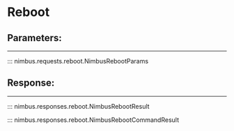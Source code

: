 # Reboot

## Parameters:
---

::: nimbus.requests.reboot.NimbusRebootParams

## Response:
---

::: nimbus.responses.reboot.NimbusRebootResult

::: nimbus.responses.reboot.NimbusRebootCommandResult
